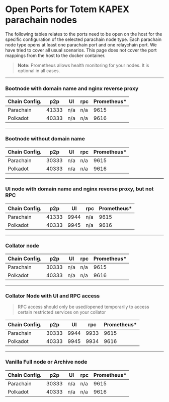 # Open Ports for Totem KAPEX parachain nodes

The following tables relates to the ports need to be open on the host for the specific configuration of the selected parachain node type. Each parachain node type opens at least one parachain port and one relaychain port. We have tried to cover all usual scenarios.
This page does not cover the port mappings from the host to the docker container.

> **Note:** Prometheus allows health monitoring for your nodes. It is optional in all cases.

---

### Bootnode with domain name and nginx reverse proxy

|Chain Config.	|p2p	|UI	|rpc| Prometheus*|
|----|----|----|----|----|
|Parachain	|41333	|n/a	|n/a |9615	|
|Polkadot	|40333	|n/a	|n/a |9616	|

---

### Bootnode without domain name

|Chain Config.	|p2p	|UI	|rpc| Prometheus*|
|----|----|----|----|----|
|Parachain	|30333	|n/a	|n/a |9615	|
|Polkadot	|40333	|n/a	|n/a |9616	|

---

### UI node with domain name and nginx reverse proxy, but not RPC

|Chain Config.	|p2p	|UI	|rpc| Prometheus*|
|----|----|----|----|----|
|Parachain	|41333	|9944	|n/a |9615	|
|Polkadot	|40333	|9945	|n/a |9616	|

---

### Collator node

|Chain Config.	|p2p	|UI	|rpc| Prometheus*|
|----|----|----|----|----|
|Parachain	|30333	|n/a	|n/a |9615	|
|Polkadot	|40333	|n/a	|n/a |9616	|

---

### Collator Node with UI and RPC access

> RPC access should only be used/opened temporarily to access certain restricted services on your collator

|Chain Config.	|p2p	|UI	|rpc| Prometheus*|
|----|----|----|----|----|
|Parachain	|30333	|9944	|9933 |9615	|
|Polkadot	|40333	|9945	|9934 |9616	|

---

### Vanilla Full node or Archive node

|Chain Config.	|p2p	|UI	|rpc| Prometheus*|
|----|----|----|----|----|
|Parachain	|30333	|n/a	|n/a |9615	|
|Polkadot	|40333	|n/a	|n/a |9616	|